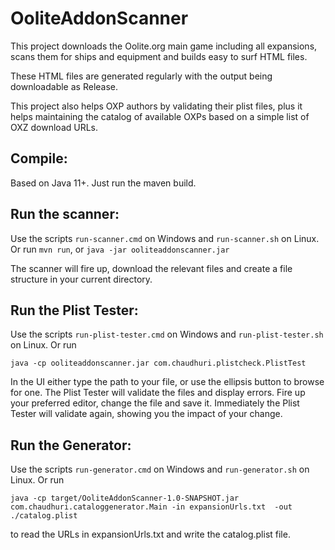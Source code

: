 # OoliteAddonScanner

This project downloads the Oolite.org main game including all expansions,
scans them for ships and equipment and builds easy to surf HTML files.

These HTML files are generated regularly with the output being downloadable as Release.

This project also helps OXP authors by validating their plist files, plus it
helps maintaining the catalog of available OXPs based on a simple list of
OXZ download URLs.

## Compile:
Based on Java 11+. Just run the maven build.

## Run the scanner:
Use the scripts `run-scanner.cmd` on Windows and `run-scanner.sh` on Linux.
Or run `mvn run`, or `java -jar ooliteaddonscanner.jar`

The scanner will fire up, download the relevant files and create a file structure
in your current directory.

## Run the Plist Tester:
Use the scripts `run-plist-tester.cmd` on Windows and `run-plist-tester.sh` on Linux.
Or run

    java -cp ooliteaddonscanner.jar com.chaudhuri.plistcheck.PlistTest

In the UI either type the path to your file, or use the ellipsis button to
browse for one. The Plist Tester will validate the files and display errors.
Fire up your preferred editor, change the file and save it. Immediately the 
Plist Tester will validate again, showing you the impact of your change.

## Run the Generator:
Use the scripts `run-generator.cmd` on Windows and `run-generator.sh` on Linux.
Or run

    java -cp target/OoliteAddonScanner-1.0-SNAPSHOT.jar com.chaudhuri.cataloggenerator.Main -in expansionUrls.txt  -out ./catalog.plist

to read the URLs in expansionUrls.txt and write the catalog.plist file.